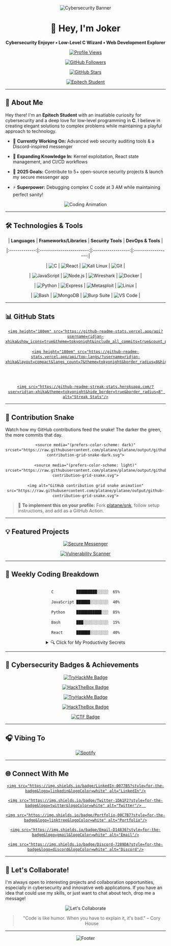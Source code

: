 
<div align="center">



![Cybersecurity Banner](https://capsule-render.vercel.app/api?type=waving&color=gradient&height=200&section=header&text=Joker&fontSize=80&fontAlignY=35&animation=fadeIn&fontColor=white)



# 👋 Hey, I'm **Joker**  

**Cybersecurity Enjoyer • Low-Level C Wizard • Web Development Explorer**



[![Profile Views](https://komarev.com/ghpvc/?username=ridjan-xhika&color=blueviolet&style=flat-square)](https://github.com/ridjan-xhika)

[![GitHub Followers](https://img.shields.io/github/followers/ridjan-xhika?label=Followers&style=flat-square&color=orange)](https://github.com/ridjan-xhika?tab=followers)

[![GitHub Stars](https://img.shields.io/github/stars/ridjan-xhika?label=Stars&style=flat-square&color=yellow)](https://github.com/ridjan-xhika?tab=repositories)

[![Epitech Student](https://img.shields.io/badge/Epitech-Student-blue?style=flat-square&logo=)](https://www.epitech.eu/)



</div>



---



## 🚀 About Me



Hey there! I'm an **Epitech Student** with an insatiable curiosity for cybersecurity and a deep love for low-level programming in **C**. I believe in creating elegant solutions to complex problems while maintaining a playful approach to technology.



- 🔭 **Currently Working On:** Advanced web security auditing tools & a Discord-inspired messenger

- 🌱 **Expanding Knowledge In:** Kernel exploitation, React state management, and CI/CD workflows

- 🎯 **2025 Goals:** Contribute to 5+ open-source security projects & launch my secure messenger app

- ⚡ **Superpower:** Debugging complex C code at 3 AM while maintaining perfect sanity!



<div align="center">

  <img src="https://media.giphy.com/media/f3iwJFOVOwuy7K6FFw/giphy.gif" width="300" alt="Coding Animation">

</div>



---



## 🛠️ Technologies & Tools



<div align="center">



| **Languages** | **Frameworks/Libraries** | **Security Tools** | **DevOps & Tools** |

|:-------------:|:------------------------:|:------------------:|:------------------:|

| ![C](https://img.shields.io/badge/C-00599C?style=flat-square&logo=c&logoColor=white) | ![React](https://img.shields.io/badge/React-20232A?style=flat-square&logo=react&logoColor=61DAFB) | ![Kali Linux](https://img.shields.io/badge/Kali_Linux-557C94?style=flat-square&logo=kali-linux&logoColor=white) | ![Git](https://img.shields.io/badge/Git-F05032?style=flat-square&logo=git&logoColor=white) |

| ![JavaScript](https://img.shields.io/badge/JavaScript-F7DF1E?style=flat-square&logo=javascript&logoColor=black) | ![Node.js](https://img.shields.io/badge/Node.js-339933?style=flat-square&logo=nodedotjs&logoColor=white) | ![Wireshark](https://img.shields.io/badge/Wireshark-1679A7?style=flat-square&logo=wireshark&logoColor=white) | ![Docker](https://img.shields.io/badge/Docker-2496ED?style=flat-square&logo=docker&logoColor=white) |

| ![Python](https://img.shields.io/badge/Python-3776AB?style=flat-square&logo=python&logoColor=white) | ![Express](https://img.shields.io/badge/Express-000000?style=flat-square&logo=express&logoColor=white) | ![Metasploit](https://img.shields.io/badge/Metasploit-E34F26?style=flat-square&logo=metasploit&logoColor=white) | ![Linux](https://img.shields.io/badge/Linux-FCC624?style=flat-square&logo=linux&logoColor=black) |

| ![Bash](https://img.shields.io/badge/Bash-4EAA25?style=flat-square&logo=gnu-bash&logoColor=white) | ![MongoDB](https://img.shields.io/badge/MongoDB-47A248?style=flat-square&logo=mongodb&logoColor=white) | ![Burp Suite](https://img.shields.io/badge/Burp_Suite-FF6347?style=flat-square&logo=hackaday&logoColor=white) | ![VS Code](https://img.shields.io/badge/VS_Code-007ACC?style=flat-square&logo=visual-studio-code&logoColor=white) |



</div>



---



## 📊 GitHub Stats



<div align="center">

  <a href="https://github.com/ridjan-xhika">

    <img height="180em" src="https://github-readme-stats.vercel.app/api?username=ridjan-xhika&show_icons=true&theme=tokyonight&include_all_commits=true&count_private=true&border_radius=8&hide_border=true"/>

    <img height="180em" src="https://github-readme-stats.vercel.app/api/top-langs/?username=ridjan-xhika&layout=compact&langs_count=7&theme=tokyonight&border_radius=8&hide_border=true"/>

  </a>



  <br><br>



  <a href="https://github.com/ridjan-xhika">

    <img src="https://github-readme-streak-stats.herokuapp.com/?user=ridjan-xhika&theme=tokyonight&hide_border=true&border_radius=8" alt="Streak Stats"/>

  </a>

</div>



---



## 🐍 Contribution Snake



Watch how my GitHub contributions feed the snake! The darker the green, the more commits that day.



<div align="center">

  <picture>

    <source media="(prefers-color-scheme: dark)" srcset="https://raw.githubusercontent.com/platane/platane/output/github-contribution-grid-snake-dark.svg">

    <source media="(prefers-color-scheme: light)" srcset="https://raw.githubusercontent.com/platane/platane/output/github-contribution-grid-snake.svg">

    <img alt="GitHub contribution grid snake animation" src="https://raw.githubusercontent.com/platane/platane/output/github-contribution-grid-snake.svg">

  </picture>

</div>



> 🔧 **To implement this on your profile:** Fork [platane/snk](https://github.com/platane/snk), follow setup instructions, and add as a GitHub Action.



---



## 💡 Featured Projects



<div align="center">



[![Secure Messenger](https://github-readme-stats.vercel.app/api/pin/?username=ridjan-xhika&repo=secure-messenger&theme=tokyonight&hide_border=true&border_radius=8)](https://github.com/ridjan-xhika/secure-messenger)

[![Vulnerability Scanner](https://github-readme-stats.vercel.app/api/pin/?username=ridjan-xhika&repo=vulnerability-scanner&theme=tokyonight&hide_border=true&border_radius=8)](https://github.com/ridjan-xhika/vulnerability-scanner)



</div>



---



## 🧠 Weekly Coding Breakdown



<div align="center">



```text

C          █████████░░░░░  65%

 JavaScript ██████░░░░░░░░  40% 

Python     ███████████░░░  85%

Bash       ███░░░░░░░░░░░  15%

React      ██████░░░░░░░░  40%

```



<details>

  <summary>🔍 Click for My Productivity Secrets</summary>

  <br>

  <ul>

    <li>🌙 <b>Nighttime Coding:</b> My brain hits peak performance after midnight</li>

    <li>☕ <b>Caffeine Protocol:</b> Precisely timed espresso shots every 3 hours</li>

    <li>🎵 <b>Music Selection:</b> Synthwave for debugging, lo-fi for creating new features</li>

    <li>📝 <b>Problem-Solving:</b> Always code solutions on paper before typing</li>

  </ul>

</details>



</div>



---



## 🔐 Cybersecurity Badges & Achievements



<div align="center">




[![TryHackMe Badge](https://img.shields.io/badge/TryHackMe-Ranked_Top_1%25-red?style=for-the-badge&logo=tryhackme&logoColor=white)](https://tryhackme.com/)


[![HackTheBox Badge](https://img.shields.io/badge/HackTheBox-Pro_Hacker-9FEF00?style=for-the-badge&logo=hackthebox&logoColor=white)](https://www.hackthebox.eu/)


[![TryHackMe Badge](https://img.shields.io/badge/TryHackMe-Ranked_Top_99%25-red?style=for-the-badge&logo=tryhackme&logoColor=white)](https://tryhackme.com/)


[![HackTheBox Badge](https://img.shields.io/badge/HackTheBox-Noob_Hacker-9FEF00?style=for-the-badge&logo=hackthebox&logoColor=white)](https://www.hackthebox.eu/)

[![CTF Badge](https://img.shields.io/badge/CTF_Player-Elite-blue?style=for-the-badge&logo=counter-strike&logoColor=white)](https://ctftime.org/)



</div>



---



## 🎧 Vibing To



<div align="center">



[![Spotify](https://novatorem-kyzbk7wxl-bardiesel.vercel.app/api/spotify)](https://open.spotify.com/playlist/3JLumy2swYlmKDqjeTv5R7)



</div>



---



## 🌐 Connect With Me



<div align="center">

  <a href="https://linkedin.com/in/ridjan-xhika-8a0a312ab" target="_blank">

    <img src="https://img.shields.io/badge/LinkedIn-0077B5?style=for-the-badge&logo=linkedin&logoColor=white" alt="LinkedIn"/>

  </a>

  <a href="https://twitter.com/Lost_Jokerr" target="_blank">

    <img src="https://img.shields.io/badge/Twitter-1DA1F2?style=for-the-badge&logo=twitter&logoColor=white" alt="Twitter"/>  

  </a>

  <a href="https://linktr.ee/Lost_Joker" target="_blank">

    <img src="https://img.shields.io/badge/Portfolio-00C7B7?style=for-the-badge&logo=linktree&logoColor=white" alt="Portfolio"/>

  </a>

  <a href="mailto:ridjan.xhika@epitech.eu">

    <img src="https://img.shields.io/badge/Email-D14836?style=for-the-badge&logo=gmail&logoColor=white" alt="Email"/>

  </a>

  <a href="https://discord.gg/yourdiscord" target="_blank">

    <img src="https://img.shields.io/badge/Discord-7289DA?style=for-the-badge&logo=discord&logoColor=white" alt="Discord"/>

  </a>

</div>



---



## 🤝 Let's Collaborate!



I'm always open to interesting projects and collaboration opportunities, especially in cybersecurity and innovative web applications. If you have an idea that could use my skills, or just want to chat about tech, drop me a message!



<div align="center">

  <img src="https://media.giphy.com/media/3oKIPeQ5Uz4gU6ID6g/giphy.gif" alt="Let's Collaborate" width="300" />



  > "Code is like humor. When you have to explain it, it's bad." – Cory House



</div>



---



<div align="center">



![Footer](https://capsule-render.vercel.app/api?type=waving&color=gradient&height=100&section=footer)



</div>
